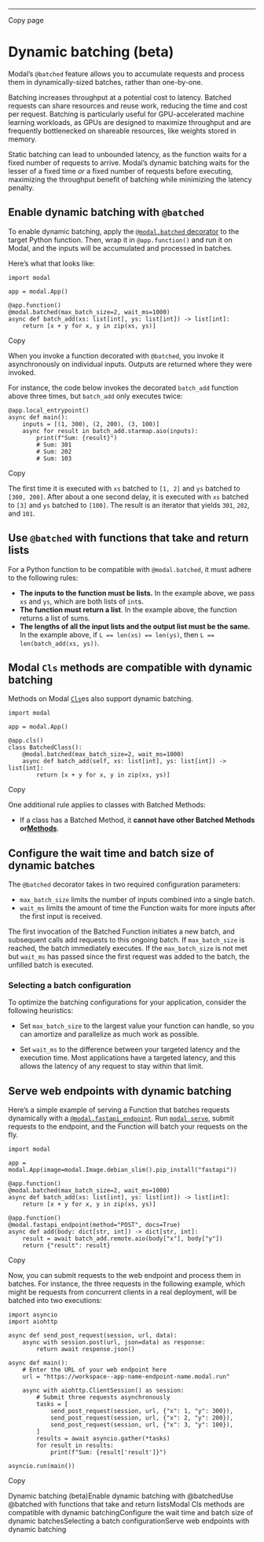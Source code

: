 * * *

Copy page

# Dynamic batching (beta)

Modal’s `@batched` feature allows you to accumulate requests and process them
in dynamically-sized batches, rather than one-by-one.

Batching increases throughput at a potential cost to latency. Batched requests
can share resources and reuse work, reducing the time and cost per request.
Batching is particularly useful for GPU-accelerated machine learning
workloads, as GPUs are designed to maximize throughput and are frequently
bottlenecked on shareable resources, like weights stored in memory.

Static batching can lead to unbounded latency, as the function waits for a
fixed number of requests to arrive. Modal’s dynamic batching waits for the
lesser of a fixed time _or_ a fixed number of requests before executing,
maximizing the throughput benefit of batching while minimizing the latency
penalty.

## Enable dynamic batching with `@batched`

To enable dynamic batching, apply the [`@modal.batched`
decorator](/docs/reference/modal.batched) to the target Python function. Then,
wrap it in `@app.function()` and run it on Modal, and the inputs will be
accumulated and processed in batches.

Here’s what that looks like:

    import modal

    app = modal.App()

    @app.function()
    @modal.batched(max_batch_size=2, wait_ms=1000)
    async def batch_add(xs: list[int], ys: list[int]) -> list[int]:
        return [x + y for x, y in zip(xs, ys)]

Copy

When you invoke a function decorated with `@batched`, you invoke it
asynchronously on individual inputs. Outputs are returned where they were
invoked.

For instance, the code below invokes the decorated `batch_add` function above
three times, but `batch_add` only executes twice:

    @app.local_entrypoint()
    async def main():
        inputs = [(1, 300), (2, 200), (3, 100)]
        async for result in batch_add.starmap.aio(inputs):
            print(f"Sum: {result}")
            # Sum: 301
            # Sum: 202
            # Sum: 103

Copy

The first time it is executed with `xs` batched to `[1, 2]` and `ys` batched
to `[300, 200]`. After about a one second delay, it is executed with `xs`
batched to `[3]` and `ys` batched to `[100]`. The result is an iterator that
yields `301`, `202`, and `101`.

## Use `@batched` with functions that take and return lists

For a Python function to be compatible with `@modal.batched`, it must adhere
to the following rules:

  * **The inputs to the function must be lists.** In the example above, we pass `xs` and `ys`, which are both lists of `int`s.
  * **The function must return a list**. In the example above, the function returns a list of sums.
  * **The lengths of all the input lists and the output list must be the same.** In the example above, if `L == len(xs) == len(ys)`, then `L == len(batch_add(xs, ys))`.

## Modal `Cls` methods are compatible with dynamic batching

Methods on Modal [`Cls`](/docs/guide/lifecycle-functions)es also support
dynamic batching.

    import modal

    app = modal.App()

    @app.cls()
    class BatchedClass():
        @modal.batched(max_batch_size=2, wait_ms=1000)
        async def batch_add(self, xs: list[int], ys: list[int]) -> list[int]:
            return [x + y for x, y in zip(xs, ys)]

Copy

One additional rule applies to classes with Batched Methods:

  * If a class has a Batched Method, it **cannot have other Batched Methods or[Methods](/docs/reference/modal.method#modalmethod)**.

## Configure the wait time and batch size of dynamic batches

The `@batched` decorator takes in two required configuration parameters:

  * `max_batch_size` limits the number of inputs combined into a single batch.
  * `wait_ms` limits the amount of time the Function waits for more inputs after the first input is received.

The first invocation of the Batched Function initiates a new batch, and
subsequent calls add requests to this ongoing batch. If `max_batch_size` is
reached, the batch immediately executes. If the `max_batch_size` is not met
but `wait_ms` has passed since the first request was added to the batch, the
unfilled batch is executed.

### Selecting a batch configuration

To optimize the batching configurations for your application, consider the
following heuristics:

  * Set `max_batch_size` to the largest value your function can handle, so you can amortize and parallelize as much work as possible.

  * Set `wait_ms` to the difference between your targeted latency and the execution time. Most applications have a targeted latency, and this allows the latency of any request to stay within that limit.

## Serve web endpoints with dynamic batching

Here’s a simple example of serving a Function that batches requests
dynamically with a [`@modal.fastapi_endpoint`](/docs/guide/webhooks). Run
[`modal serve`](/docs/reference/cli/serve), submit requests to the endpoint,
and the Function will batch your requests on the fly.

    import modal

    app = modal.App(image=modal.Image.debian_slim().pip_install("fastapi"))

    @app.function()
    @modal.batched(max_batch_size=2, wait_ms=1000)
    async def batch_add(xs: list[int], ys: list[int]) -> list[int]:
        return [x + y for x, y in zip(xs, ys)]

    @app.function()
    @modal.fastapi_endpoint(method="POST", docs=True)
    async def add(body: dict[str, int]) -> dict[str, int]:
        result = await batch_add.remote.aio(body["x"], body["y"])
        return {"result": result}

Copy

Now, you can submit requests to the web endpoint and process them in batches.
For instance, the three requests in the following example, which might be
requests from concurrent clients in a real deployment, will be batched into
two executions:

    import asyncio
    import aiohttp

    async def send_post_request(session, url, data):
        async with session.post(url, json=data) as response:
            return await response.json()

    async def main():
        # Enter the URL of your web endpoint here
        url = "https://workspace--app-name-endpoint-name.modal.run"

        async with aiohttp.ClientSession() as session:
            # Submit three requests asynchronously
            tasks = [
                send_post_request(session, url, {"x": 1, "y": 300}),
                send_post_request(session, url, {"x": 2, "y": 200}),
                send_post_request(session, url, {"x": 3, "y": 100}),
            ]
            results = await asyncio.gather(*tasks)
            for result in results:
                print(f"Sum: {result['result']}")

    asyncio.run(main())

Copy

Dynamic batching (beta)Enable dynamic batching with @batchedUse @batched with
functions that take and return listsModal Cls methods are compatible with
dynamic batchingConfigure the wait time and batch size of dynamic
batchesSelecting a batch configurationServe web endpoints with dynamic
batching
